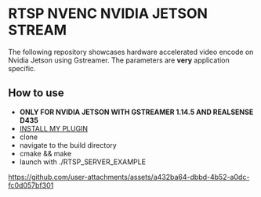 # RTSP NVENC NVIDIA JETSON STREAM


The following repository showcases hardware accelerated video encode on Nvidia Jetson using Gstreamer. The parameters are **very** application specific.



## How to use

- **ONLY FOR NVIDIA JETSON WITH GSTREAMER 1.14.5 AND REALSENSE D435**
- [INSTALL MY PLUGIN](https://github.com/JaredHane98/D435-Y8I-Gstreamer-Plugin)
- clone
- navigate to the build directory
- cmake && make
- launch with ./RTSP_SERVER_EXAMPLE 


https://github.com/user-attachments/assets/a432ba64-dbbd-4b52-a0dc-fc0d057bf301

